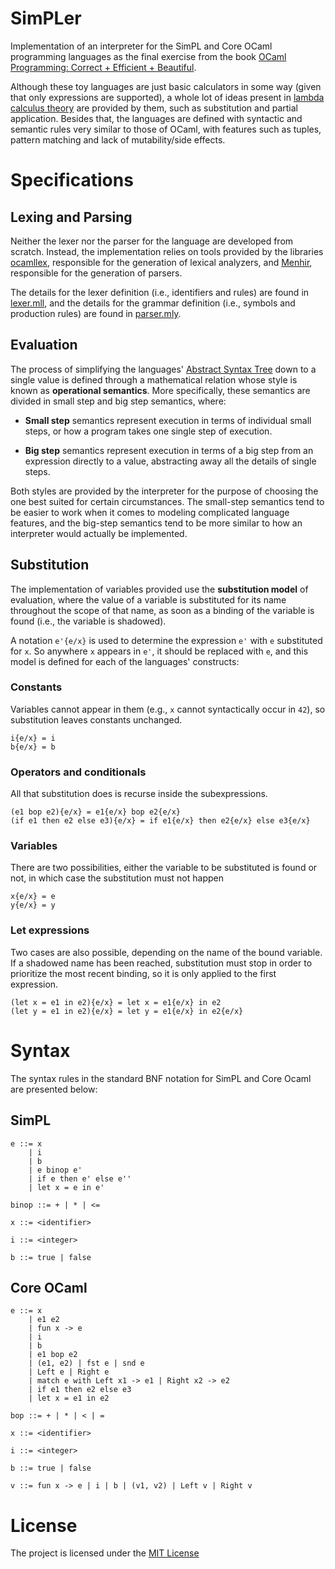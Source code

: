 # SimPLer

Implementation of an interpreter for the SimPL and Core OCaml programming languages as the final exercise from the book [OCaml Programming: Correct + Efficient + Beautiful](https://cs3110.github.io/textbook/ocaml_programming.pdf). 

Although these toy languages are just basic calculators in some way (given that only expressions are supported), a whole lot of ideas present in [lambda calculus theory](https://plato.stanford.edu/entries/lambda-calculus/) are provided by them, such as substitution and partial application. Besides that, the languages are defined with syntactic and semantic rules very similar to those of OCaml, with features such as tuples, pattern matching and lack of mutability/side effects. 

# Specifications

## Lexing and Parsing

Neither the lexer nor the parser for the language are developed from scratch. Instead, the implementation relies on tools provided by the libraries [ocamllex](https://v2.ocaml.org/manual/lexyacc.html), responsible for the generation of lexical analyzers, and [Menhir](https://gallium.inria.fr/~fpottier/menhir/manual.pdf), responsible for the generation of parsers. 

The details for the lexer definition (i.e., identifiers and rules) are found in [lexer.mll](lib/lexer.mll), and the details for the grammar definition (i.e., symbols and production rules) are found in [parser.mly](lib/parser.mly).

## Evaluation

The process of simplifying the languages' [Abstract Syntax Tree](lib/ast.ml) down to a single value is defined through a mathematical relation whose style is known as **operational semantics**. More specifically, these semantics are divided in small step and big step semantics, where:

- **Small step** semantics represent execution in terms of individual small steps, or how a program takes one single step of execution.

- **Big step** semantics represent execution in terms of a big step from an expression directly to a value, abstracting away all the details of single steps.

Both styles are provided by the interpreter for the purpose of choosing the one best suited for certain circumstances. The small-step semantics tend to be easier to work when it comes to modeling complicated language features, and the big-step semantics tend to be more similar to how an interpreter would actually be implemented.

## Substitution

The implementation of variables provided use the **substitution model** of evaluation, where the value of a variable is substituted for its name throughout the scope of that name, as soon as a binding of the variable is found (i.e., the variable is shadowed).

A notation `e'{e/x}` is used to determine the expression `e'` with `e` substituted for `x`. So anywhere `x` appears in `e'`, it should be replaced with `e`, and this model is defined for each of the languages' constructs:

### Constants

Variables cannot appear in them (e.g., `x` cannot syntactically occur in `42`), so substitution leaves constants unchanged.

```
i{e/x} = i
b{e/x} = b
```

### Operators and conditionals

All that substitution does is recurse inside the subexpressions.

```
(e1 bop e2){e/x} = e1{e/x} bop e2{e/x}
(if e1 then e2 else e3){e/x} = if e1{e/x} then e2{e/x} else e3{e/x}
```

### Variables

There are two possibilities, either the variable to be substituted is found or not, in which case the substitution must not happen

```
x{e/x} = e
y{e/x} = y
```

### Let expressions

Two cases are also possible, depending on the name of the bound variable. If a shadowed name has been reached, substitution must stop in order to prioritize the most recent binding, so it is only applied to the first expression.

```
(let x = e1 in e2){e/x} = let x = e1{e/x} in e2
(let y = e1 in e2){e/x} = let y = e1{e/x} in e2{e/x} 
```

# Syntax

The syntax rules in the standard BNF notation for SimPL and Core Ocaml are presented below:

## SimPL

```
e ::= x 
    | i 
    | b 
    | e binop e'
    | if e then e' else e''
    | let x = e in e'

binop ::= + | * | <=

x ::= <identifier>

i ::= <integer>

b ::= true | false
```

## Core OCaml

```
e ::= x 
    | e1 e2 
    | fun x -> e
    | i 
    | b 
    | e1 bop e2
    | (e1, e2) | fst e | snd e
    | Left e | Right e
    | match e with Left x1 -> e1 | Right x2 -> e2
    | if e1 then e2 else e3
    | let x = e1 in e2

bop ::= + | * | < | =

x ::= <identifier>

i ::= <integer>

b ::= true | false

v ::= fun x -> e | i | b | (v1, v2) | Left v | Right v
```

# License

The project is licensed under the [MIT License](LICENSE)